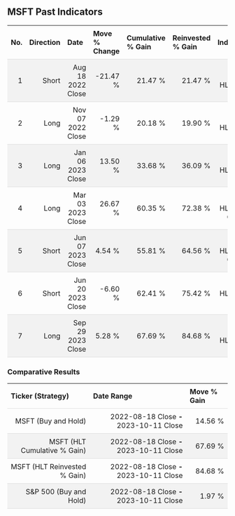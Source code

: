 
<style>
.hits {
            border-collapse: collapse;
            width: 100%;
        }
        .hits th, td {
            padding: 8px;
            border-bottom: 1px solid #ddd;
        }
        
        .hits td {text-align: right;}
        .hits th {text-align: left;}
        
        .hits tr:nth-child(even) {
            background-color: #f2f2f2;
        }
        
        .chartCol {
            width: 50%;
            float: left;
            padding: 20px;
        }  
</style>
    
<br>

## MSFT Past Indicators

<table class="hits">
    <tr>
        <th>No.</th>
        <th>Direction</th>
        <th>Date</th>
        <th>Move % Change</th>
        <th>Cumulative % Gain</th>
        <th>Reinvested % Gain</th>
        <th>Indicator</th>
      </tr>
    <tr>
        <td>1</td>
        <td>Short</td>
        <td>Aug 18 2022 Close</td>
        <td>-21.47 %</td>
        <td>21.47 %</td>
        <td>21.47 %</td>
        <td>Short HLT 505</td>
    </tr>
    <tr>
        <td>2</td>
        <td>Long</td>
        <td>Nov 07 2022 Close</td>
        <td>-1.29 %</td>
        <td>20.18 %</td>
        <td>19.90 %</td>
        <td>Long HLT 502</td>
    </tr>
    <tr>
        <td>3</td>
        <td>Long</td>
        <td>Jan 06 2023 Close</td>
        <td>13.50 %</td>
        <td>33.68 %</td>
        <td>36.09 %</td>
        <td>Long HLT 510</td>
    </tr>
    <tr>
        <td>4</td>
        <td>Long</td>
        <td>Mar 03 2023 Close</td>
        <td>26.67 %</td>
        <td>60.35 %</td>
        <td>72.38 %</td>
        <td>Long HLT 510 GOOG</td>
    </tr>
    <tr>
        <td>5</td>
        <td>Short</td>
        <td>Jun 07 2023 Close</td>
        <td>4.54 %</td>
        <td>55.81 %</td>
        <td>64.56 %</td>
        <td>Short HLT 510 GOOG</td>
    </tr>
    <tr>
        <td>6</td>
        <td>Short</td>
        <td>Jun 20 2023 Close</td>
        <td>-6.60 %</td>
        <td>62.41 %</td>
        <td>75.42 %</td>
        <td>Short HLT 513 AAPL</td>
    </tr>
    <tr>
        <td>7</td>
        <td>Long</td>
        <td>Sep 29 2023 Close</td>
        <td>5.28 %</td>
        <td>67.69 %</td>
        <td>84.68 %</td>
        <td>Long HLT 508</td>
    </tr>
    
</table>

### Comparative Results

<table class="hits">
    <thead>
        <th>Ticker (Strategy)</th>
        <th>Date Range</th>
        <th>Move % Gain</th>
    </thead>
    <tbody>
        <tr>
            <td>MSFT (Buy and Hold)</td>
            <td>2022-08-18 Close <b>-</b> 2023-10-11 Close</td>
            <td>14.56 %</td>
        </tr>
        <tr>
            <td>MSFT (HLT Cumulative % Gain)</td>
            <td>2022-08-18 Close <b>-</b> 2023-10-11 Close</td>
            <td>67.69 %</td>
        </tr>
        <tr>
            <td>MSFT (HLT Reinvested % Gain)</td>
            <td>2022-08-18 Close <b>-</b> 2023-10-11 Close</td>
            <td>84.68 %</td>
        </tr>
        <tr>
            <td>S&P 500 (Buy and Hold)</td>
            <td>2022-08-18 Close <b>-</b> 2023-10-11 Close</td>
            <td>1.97 %</td>
        </tr>
    </tbody>
</table>
<br>
<br>